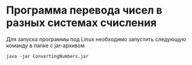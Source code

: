# Программа перевода чисел в разных системах счисления
Для запуска программы под Linux необходимо запустить следующую команду в папке с jar-архивом
```
java -jar ConvertingNumbers.jar
```
